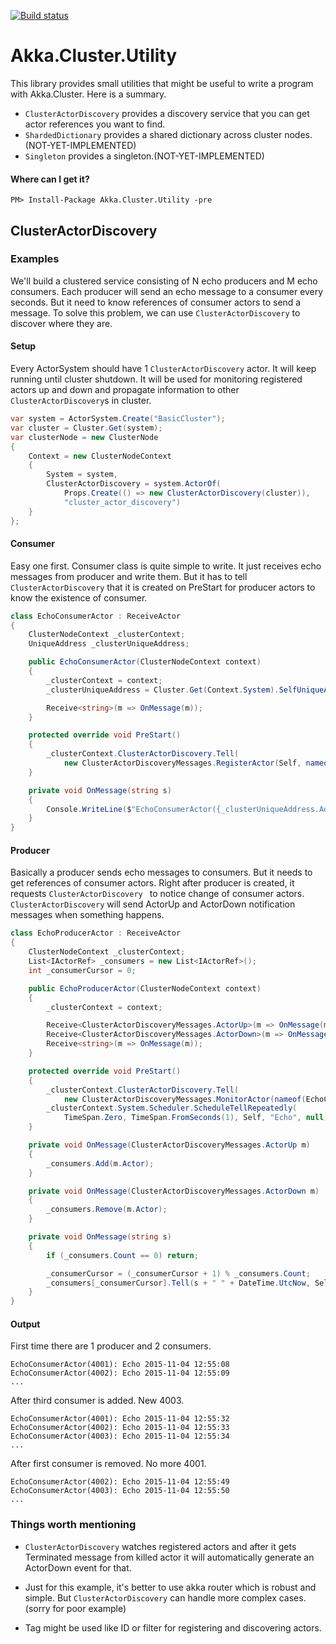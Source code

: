 [![Build status](https://ci.appveyor.com/api/projects/status/7upfwl804u1m3huf/branch/master?svg=true)](https://ci.appveyor.com/project/veblush/akka-cluster-utility/branch/master)

# Akka.Cluster.Utility

This library provides small utilities that might be useful to write a program
with Akka.Cluster. Here is a summary.

 - `ClusterActorDiscovery`
   provides a discovery service that you can get actor references you want to find.
 - `ShardedDictionary`
   provides a shared dictionary across cluster nodes. (NOT-YET-IMPLEMENTED)
 - `Singleton`
   provides a singleton.(NOT-YET-IMPLEMENTED)

#### Where can I get it?

```
PM> Install-Package Akka.Cluster.Utility -pre
```

## ClusterActorDiscovery

### Examples

We'll build a clustered service consisting of N echo producers and M echo consumers.
Each producer will send an echo message to a consumer every seconds.
But it need to know references of consumer actors to send a message.
To solve this problem, we can use `ClusterActorDiscovery` to discover where they are.

#### Setup

Every ActorSystem should have 1 `ClusterActorDiscovery` actor. It will keep running until
cluster shutdown. It will be used for monitoring registered actors up and down and
propagate information to other `ClusterActorDiscovery`s in cluster.

```csharp
var system = ActorSystem.Create("BasicCluster");
var cluster = Cluster.Get(system);
var clusterNode = new ClusterNode
{
    Context = new ClusterNodeContext
    {
        System = system,
        ClusterActorDiscovery = system.ActorOf(
            Props.Create(() => new ClusterActorDiscovery(cluster)),
            "cluster_actor_discovery")
    }
};
```

#### Consumer

Easy one first. Consumer class is quite simple to write.
It just receives echo messages from producer and write them.
But it has to tell `ClusterActorDiscovery` that it is created on PreStart for producer actors
to know the existence of consumer.

```csharp
class EchoConsumerActor : ReceiveActor
{
    ClusterNodeContext _clusterContext;
    UniqueAddress _clusterUniqueAddress;

    public EchoConsumerActor(ClusterNodeContext context)
    {
        _clusterContext = context;
        _clusterUniqueAddress = Cluster.Get(Context.System).SelfUniqueAddress;

        Receive<string>(m => OnMessage(m));
    }

    protected override void PreStart()
    {
        _clusterContext.ClusterActorDiscovery.Tell(
            new ClusterActorDiscoveryMessages.RegisterActor(Self, nameof(EchoConsumerActor)));
    }

    private void OnMessage(string s)
    {
        Console.WriteLine($"EchoConsumerActor({_clusterUniqueAddress.Address.Port}): {s}");
    }
}
```

#### Producer

Basically a producer sends echo messages to consumers. But it needs to get references
of consumer actors. Right after producer is created, it requests `ClusterActorDiscovery ` to
notice change of consumer actors. `ClusterActorDiscovery` will send ActorUp and ActorDown
notification messages when something happens.

```csharp
class EchoProducerActor : ReceiveActor
{
    ClusterNodeContext _clusterContext;
    List<IActorRef> _consumers = new List<IActorRef>();
    int _consumerCursor = 0;

    public EchoProducerActor(ClusterNodeContext context)
    {
        _clusterContext = context;

        Receive<ClusterActorDiscoveryMessages.ActorUp>(m => OnMessage(m));
        Receive<ClusterActorDiscoveryMessages.ActorDown>(m => OnMessage(m));
        Receive<string>(m => OnMessage(m));
    }

    protected override void PreStart()
    {
        _clusterContext.ClusterActorDiscovery.Tell(
            new ClusterActorDiscoveryMessages.MonitorActor(nameof(EchoConsumerActor)));
        _clusterContext.System.Scheduler.ScheduleTellRepeatedly(
            TimeSpan.Zero, TimeSpan.FromSeconds(1), Self, "Echo", null);
    }

    private void OnMessage(ClusterActorDiscoveryMessages.ActorUp m)
    {
        _consumers.Add(m.Actor);
    }

    private void OnMessage(ClusterActorDiscoveryMessages.ActorDown m)
    {
        _consumers.Remove(m.Actor);
    }

    private void OnMessage(string s)
    {
        if (_consumers.Count == 0) return;

        _consumerCursor = (_consumerCursor + 1) % _consumers.Count;
        _consumers[_consumerCursor].Tell(s + " " + DateTime.UtcNow, Self);
    }
}
```

#### Output

First time there are 1 producer and 2 consumers.
```
EchoConsumerActor(4001): Echo 2015-11-04 12:55:08
EchoConsumerActor(4002): Echo 2015-11-04 12:55:09
...
```

After third consumer is added. New 4003.
```
EchoConsumerActor(4001): Echo 2015-11-04 12:55:32
EchoConsumerActor(4002): Echo 2015-11-04 12:55:33
EchoConsumerActor(4003): Echo 2015-11-04 12:55:34
...
```

After first consumer is removed. No more 4001.
```
EchoConsumerActor(4002): Echo 2015-11-04 12:55:49
EchoConsumerActor(4003): Echo 2015-11-04 12:55:50
...
```

### Things worth mentioning

 - `ClusterActorDiscovery` watches registered actors and after it gets Terminated
   message from killed actor it will automatically generate an ActorDown event
   for that.

 - Just for this example, it's better to use akka router which is robust and simple.
   But `ClusterActorDiscovery` can handle more complex cases. (sorry for poor example)

 - Tag might be used like ID or filter for registering and discovering actors.
